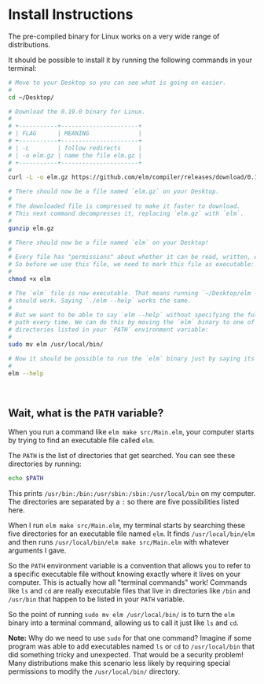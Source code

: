 # Install Instructions

The pre-compiled binary for Linux works on a very wide range of distributions.

It should be possible to install it by running the following commands in your terminal:

```bash
# Move to your Desktop so you can see what is going on easier.
#
cd ~/Desktop/

# Download the 0.19.0 binary for Linux.
#
# +-----------+----------------------+
# | FLAG      | MEANING              |
# +-----------+----------------------+
# | -L        | follow redirects     |
# | -o elm.gz | name the file elm.gz |
# +-----------+----------------------+
#
curl -L -o elm.gz https://github.com/elm/compiler/releases/download/0.19.0/binary-for-linux-64-bit.gz

# There should now be a file named `elm.gz` on your Desktop.
#
# The downloaded file is compressed to make it faster to download.
# This next command decompresses it, replacing `elm.gz` with `elm`.
#
gunzip elm.gz

# There should now be a file named `elm` on your Desktop!
#
# Every file has "permissions" about whether it can be read, written, or executed.
# So before we use this file, we need to mark this file as executable:
#
chmod +x elm

# The `elm` file is now executable. That means running `~/Desktop/elm --help`
# should work. Saying `./elm --help` works the same.
#
# But we want to be able to say `elm --help` without specifying the full file
# path every time. We can do this by moving the `elm` binary to one of the
# directories listed in your `PATH` environment variable:
#
sudo mv elm /usr/local/bin/

# Now it should be possible to run the `elm` binary just by saying its name!
#
elm --help
```

<br/>

## Wait, what is the `PATH` variable?

When you run a command like `elm make src/Main.elm`, your computer starts by trying to find an executable file called `elm`.

The `PATH` is the list of directories that get searched. You can see these directories by running:

```bash
echo $PATH
```

This prints `/usr/bin:/bin:/usr/sbin:/sbin:/usr/local/bin` on my computer. The directories are separated by a `:` so there are five possibilities listed here.

When I run `elm make src/Main.elm`, my terminal starts by searching these five directories for an executable file named `elm`. It finds `/usr/local/bin/elm` and then runs `/usr/local/bin/elm make src/Main.elm` with whatever arguments I gave.

So the `PATH` environment variable is a convention that allows you to refer to a specific executable file without knowing exactly where it lives on your computer. This is actually how all "terminal commands" work! Commands like `ls` and `cd` are really executable files that live in directories like `/bin` and `/usr/bin` that happen to be listed in your `PATH` variable.

So the point of running `sudo mv elm /usr/local/bin/` is to turn the `elm` binary into a terminal command, allowing us to call it just like `ls` and `cd`.

**Note:** Why do we need to use `sudo` for that one command? Imagine if some program was able to add executables named `ls` or `cd` to `/usr/local/bin` that did something tricky and unexpected. That would be a security problem! Many distributions make this scenario less likely by requiring special permissions to modify the `/usr/local/bin/` directory.
